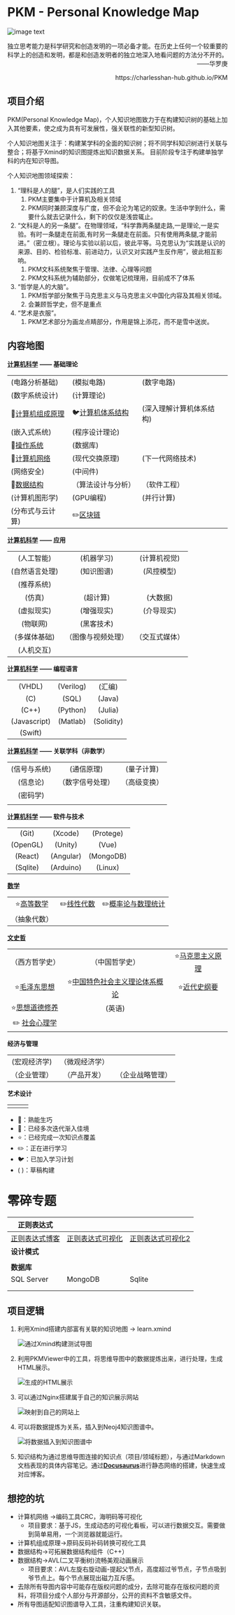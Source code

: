 # PKM - Personal Knowledge Map  
![image text](./resources/title_small.png)



<p align="right">独立思考能力是科学研究和创造发明的一项必备才能。在历史上任何一个较重要的科学上的创造和发明，都是和创造发明者的独立地深入地看问题的方法分不开的。——华罗庚</p>

<p align="right"><a>https://charlesshan-hub.github.io/PKM</a></p>

## 项目介绍  

PKM(Personal Knowledge Map)，个人知识地图致力于在构建知识树的基础上加入其他要素，使之成为具有可发展性，强关联性的新型知识树。  

个人知识地图关注于：构建某学科的全面的知识树；将不同学科知识树进行关联与整合；将基于Xmind的知识图提炼出知识数据关系。  目前阶段专注于构建单独学科的内在知识导图。

个人知识地图领域探索：

1. “理科是人的腿”，是人们实践的工具
   1. PKM主要集中于计算机及相关领域
   2. PKM同时兼顾深度与广度，但不会沦为笔记的奴隶。生活中学到什么，需要什么就去记录什么，剩下的仅仅是浅尝辄止。
2. “文科是人的另一条腿”。在物理领域，“科学靠两条腿走路,一是理论,一是实验。有时一条腿走在前面,有时另一条腿走在前面。只有使用两条腿,才能前进。”（密立根）。理论与实验以前以后，彼此平等。马克思认为“实践是认识的来源、目的、检验标准、前进动力，认识又对实践产生反作用”，彼此相互影响。
   1. PKM文科系统聚焦于管理、法律、心理等问题
   2. PKM文科系统为辅助部分，仅做笔记梳理用，目前成不了体系
3. “哲学是人的大脑”。
   1. PKM哲学部分聚焦于马克思主义与马克思主义中国化内容及其相关领域。
   2. 会兼顾哲学史，但不是重点
4. “艺术是衣服”。
   1. PKM艺术部分为画龙点睛部分，作用是锦上添花，而不是雪中送炭。

## 内容地图

**[计算机科学](./KnowledgeMap/计算机科学/README.md)** **—— 基础理论**

|                                                              |                                                              |                          |
| ------------------------------------------------------------ | ------------------------------------------------------------ | ------------------------ |
| (电路分析基础)                                               | (模拟电路)                                                   | (数字电路)               |
| (数字系统设计)                                               | (计算理论)                                                   |                          |
| 🌟[计算机组成原理](./KnowledgeMap/计算机科学/计算机组成原理/README.md) | 🐦[计算机体系结构](./KnowledgeMap/计算机科学/计算机体系结构/README.md) | (深入理解计算机体系结构) |
| (嵌入式系统)                                                 | (程序设计理论)                                               |                          |
| 🌟[操作系统](./KnowledgeMap/计算机科学/操作系统/README.md)    | (数据库)                                                     |                          |
| 🌟[计算机网络](./KnowledgeMap/计算机科学/计算机网络/README.md) | (现代交换原理)                                               | (下一代网络技术)         |
| (网络安全)                                                   | (中间件)                                                     |                          |
| 🌟[数据结构](./KnowledgeMap/计算机科学/数据结构/README.md)    | （算法设计与分析）                                           | （软件工程）             |
| (计算机图形学)                                               | (GPU编程)                                                    | (并行计算)               |
| (分布式与云计算)                                             | ✏️[区块链](./KnowledgeMap/计算机科学/区块链/README.md)        |                          |



**[计算机科学](./KnowledgeMap/计算机科学/README.md)** **—— 应用**

|                |                    |                |
| :------------: | :----------------: | :------------: |
|   (人工智能)   |     (机器学习)     |  (计算机视觉)  |
| (自然语言处理) |     (知识图谱)     |   (风控模型)   |
|   (推荐系统)   |                    |                |
|     (仿真)     |      (超计算)      |    (大数据)    |
|   (虚拟现实)   |     (增强现实)     |   (介导现实)   |
|    (物联网)    |     (黑客技术)     |                |
|  (多媒体基础)  | （图像与视频处理） | （交互式媒体） |
|   (人机交互)   |                    |                |



**[计算机科学](./KnowledgeMap/计算机科学/README.md)** **—— 编程语言**

|              |           |            |
| :----------: | :-------: | :--------: |
|    (VHDL)    | (Verilog) |   (汇编)   |
|     (C)      |   (SQL)   |   (Java)   |
|    (C++)     | (Python)  |  (Julia)   |
| (Javascript) | (Matlab)  | (Solidity) |
|   (Swift)    |           |            |



**[计算机科学](./KnowledgeMap/计算机科学/README.md)** **—— 关联学科（非数学）**

|              |                  |              |
| :----------: | :--------------: | :----------: |
| (信号与系统) |    (通信原理)    |  (量子计算)  |
|   (信息论)   | （数字信号处理） | （高级变换） |
|   (密码学)   |                  |              |
|              |                  |              |



**[计算机科学](./KnowledgeMap/计算机科学/README.md)** **—— 软件与技术**

|          |           |           |
| :------: | :-------: | :-------: |
|  (Git)   |  (Xcode)  | (Protege) |
| (OpenGL) |  (Unity)  |   (Vue)   |
| (React)  | (Angular) | (MongoDB) |
| (Sqlite) | (Arduino) |  (Linux)  |



**[数学](./KnowledgeMap/数学/README.md)**

|                                                     |                                                     |                                                              |
| :-------------------------------------------------: | :-------------------------------------------------: | :----------------------------------------------------------: |
| ⭐️[高等数学](./KnowledgeMap/数学/高等数学/README.md) | ✏️[线性代数](./KnowledgeMap/数学/线性代数/README.md) | ✏️[概率论与数理统计](./KnowledgeMap/数学/概率论与数理统计/README.md) |
|                    （抽象代数）                     |                                                     |                                                              |



**[文史哲](./KnowledgeMap/文史哲/README.md)**

|                                                              |                                                              |                                                              |
| :----------------------------------------------------------: | :----------------------------------------------------------: | :----------------------------------------------------------: |
|                        （西方哲学史）                        |                        （中国哲学史）                        | ⭐️[马克思主义原理](./KnowledgeMap/文史哲/马克思主义原理/README.md) |
| ⭐️[毛泽东思想](./KnowledgeMap/文史哲/毛泽东思想和中国特色社会主义理论体系概论/README.md) | ⭐️[中国特色社会主义理论体系概论](./KnowledgeMap/文史哲/毛泽东思想和中国特色社会主义理论体系概论/README.md) |  ⭐️[近代史纲要](./KnowledgeMap/文史哲/近代史纲要/README.md)   |
| ⭐️[思想道德修养](./KnowledgeMap/文史哲/思想道德修养/README.md) |                            (英语)                            |                                                              |
|  ✏️ [社会心理学](./KnowledgeMap/文史哲/社会心理学/README.md)  |                                                              |                                                              |



**经济与管理**

|              |                |                  |
| :----------: | :------------: | :--------------: |
| (宏观经济学) | （微观经济学） |                  |
| （企业管理） |  （产品开发）  | （企业战略管理） |



**艺术设计**

|      |      |      |
| ---- | ---- | ---- |
|      |      |      |



* 💎：熟能生巧
* 🌟：已经多次迭代渐入佳境
* ⭐️：已经完成一次知识点覆盖
* ✏️：正在进行学习
* 🐦：已加入学习计划
* (  )：草稿构建

#  零碎专题

| **正则表达式**                                          |                                           |                                                              |
| ------------------------------------------------------- | ----------------------------------------- | ------------------------------------------------------------ |
| [正则表达式博客](https://zhuanlan.zhihu.com/p/58110403) | [正则表达式可视化](https://regexper.com/) | [正则表达式可视化2](https://blog.robertelder.org/regular-expression-visualizer/) |
| **设计模式**                                            |                                           |                                                              |
|                                                         |                                           |                                                              |
| **数据库**                                              |                                           |                                                              |
| SQL Server                                              | MongoDB                                   | Sqlite                                                       |
|                                                         |                                           |                                                              |
|                                                         |                                           |                                                              |

## 项目逻辑

1. 利用Xmind搭建内部富有关联的知识地图 -> learn.xmind

   ![通过Xmind构建测试导图](./resources/demo.png)

2. 利用PKMViewer中的工具，将思维导图中的数据提炼出来，进行处理，生成HTML展示。

   ![生成的HTML展示](./resources/demo3.png)

3. 可以通过Nginx搭建属于自己的知识展示网站

   ![映射到自己的网站上](./resources/demo4.jpg)

4. 可以将数据提炼为关系，插入到Neoj4知识图谱中。

   ![将数据插入到知识图谱中](./resources/demo2.png)
   
5. 知识结构为通过思维导图连接的知识点（项目/领域标题），与通过Markdown文档表现的具体内容笔记。通过[**Docusaurus**](https://docusaurus.io/zh-CN/)进行静态网络的搭建，快速生成对应博客。

## 想挖的坑

* 计算机网络 $\to$编码工具CRC，海明码等可视化
  * 项目要求：基于JS，生成动态的可视化看板，可以进行数据交互。需要做到简单易用，一个浏览器就能运行。
* 计算机组成原理$\to$原码反码补码转换可视化工具
* 数据结构$\to$可拓展数据结构组件（C++）
* 数据结构$\to$AVL(二叉平衡树)流畅美观动画展示
  * 项目要求：AVL左旋右旋动画-提起父节点，高度超过爷节点，子节点吸到爷节点上。每个节点展现出磁力互斥感。
* 去除所有导图内容中可能存在版权问题的成分，去除可能存在版权问题的资料，将项目分成个人部分与开源部分，公开的资料不含敏感文件。
* 所有导图适配知识图谱导入工具，注重构建知识关联。
